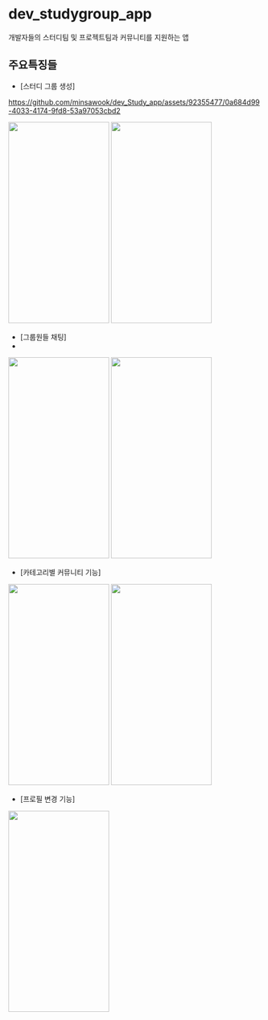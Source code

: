 # dev_studygroup_app

개발자들의 스터디팀 및 프로젝트팀과 커뮤니티를 지원하는 앱

## 주요특징들

- [스터디 그룹 생성]


https://github.com/minsawook/dev_Study_app/assets/92355477/0a684d99-4033-4174-9fd8-53a97053cbd2


<img src="(https://github.com/minsawook/dev_Study_app/assets/92355477/d94b57ad-18ad-4708-9188-28009e2fc3d4).png" width="200" height="400"/>
<img src="(https://github.com/minsawook/dev_Study_app/assets/92355477/ba384d24-6dd5-41cd-8ec1-38b752abcc45).png" width="200" height="400"/>


- [그룹원들 채팅]
- 
<img src="(https://github.com/minsawook/dev_Study_app/assets/92355477/903fca6c-77e6-41dd-9a4a-48fcea40d6db).png" width="200" height="400"/>
<img src="(https://github.com/minsawook/dev_Study_app/assets/92355477/6e90d8da-a17a-4385-ab2a-2bbfac39ecfe).png" width="200" height="400"/>


- [카테고리별 커뮤니티 기능]
<img src="(https://github.com/minsawook/dev_Study_app/assets/92355477/d8d59ecc-741f-4b9b-a159-55d9eb29d02a).png" width="200" height="400"/>
<img src="(https://github.com/minsawook/dev_Study_app/assets/92355477/95e7d407-16c8-4b8a-ae78-0c0053671715).png" width="200" height="400"/>


- [프로필 변경 기능]
<img src="(https://github.com/minsawook/dev_Study_app/assets/92355477/57f48b56-f602-425b-a1af-b84ab13236ba).png" width="200" height="400"/>

